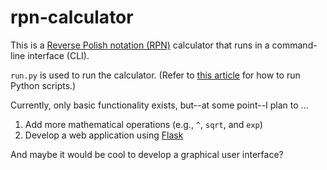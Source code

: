 # rpn-calculator
This is a [Reverse Polish notation (RPN)](https://en.wikipedia.org/wiki/Reverse_Polish_notation) calculator that runs in a command-line interface (CLI).

`run.py` is used to run the calculator. (Refer to [this article](https://realpython.com/run-python-scripts/) for how to run Python scripts.)

Currently, only basic functionality exists, but--at some point--I plan to ...
1. Add more mathematical operations (e.g., `^`, `sqrt`, and `exp`)
2. Develop a web application using [Flask](https://palletsprojects.com/p/flask/)

And maybe it would be cool to develop a graphical user interface?
